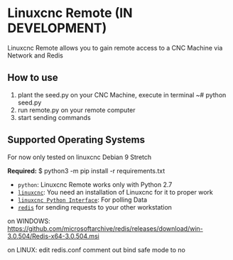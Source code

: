Linuxcnc Remote (IN DEVELOPMENT)
======

Linuxcnc Remote allows you to gain remote access to a CNC Machine via Network and Redis

How to use
---------------------------
1. plant the seed.py on your CNC Machine, execute in terminal ~# python seed.py
2. run remote.py on your remote computer
3. start sending commands

Supported Operating Systems
---------------------------
For now only tested on linuxcnc Debian 9 Stretch

**Required:**
$ python3 -m pip install -r requirements.txt
* `python`: Linuxcnc Remote works only with Python 2.7
* [`linuxcnc`](http://linuxcnc.org/docs/2.6/html/common/python-interface.html): You need an installation of Linuxcnc for it to proper work
* [`linuxcnc Python Interface`](http://linuxcnc.org/docs/2.6/html/common/python-interface.html): For polling Data
* [`redis`](https://redis.io/) for sending requests to your other workstation

on WINDOWS:
https://github.com/microsoftarchive/redis/releases/download/win-3.0.504/Redis-x64-3.0.504.msi


on LINUX:
edit redis.conf
comment out bind
safe mode to no
   
